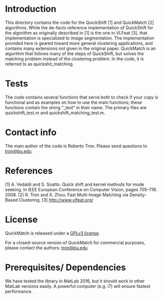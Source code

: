 # Introduction
This directory contains the code for the QuickShift [1] and QuickMatch [2] algorithms. While the de-facto reference implementation of QuickShift for the algorithm as originally described in [1] is the one in VLFeat [3], that implementation is specialized to image segmentation. The implementation provided here is geared toward more general clustering applications, and contains many extensions not given in the original paper. QuickMatch is an algorithm that follows many of the steps of QuickShift, but solves the matching problem instead of the clustering problem. In the code, it is referred to as quickshit_matching.

# Tests
The code contains several functions that serve both to check if your copy is functional and as examples on how to use the main functions; these functions contain the string "_test" in their name.
The primary files are quickshift_test.m and quickshift_matching_test.m.

# Contact info
The main author of the code is Roberto Tron. Please send questions to tron@bu.edu.

# References
[1] A. Vedaldi and S. Soatto. Quick shift and kernel methods for mode seeking. In IEEE European Conference on Computer Vision, pages 705–718. 2008.
[2] R. Tron and X. Zhou. Fast Multi-Image Matching via Density-Based Clustering. 
[3] http://www.vlfeat.org/

# License

QuickMatch is released under a [GPLv3 license](License-gpl.txt).

For a closed-source version of QuickMatch for commercial purposes, please contact the authors: tron@bu.edu

# Prerequisites/ Dependencies
We have tested the library in MatLab 2016, but it should work in other MatLab versions easily. A powerful computer (e.g. i7) will ensure fastest performance.



